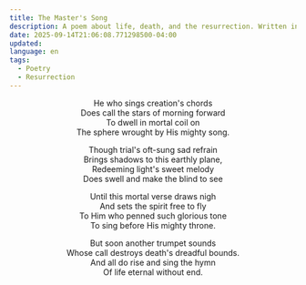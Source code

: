 ```yaml
---
title: The Master's Song
description: A poem about life, death, and the resurrection. Written in memory of Dora Higuera Velderrain (1932-2016).
date: 2025-09-14T21:06:08.771298500-04:00
updated:
language: en
tags:
  - Poetry
  - Resurrection
---
```

<div style="text-align: center;">
He who sings creation's chords<br>
Does call the stars of morning forward<br>
To dwell in mortal coil on<br>
The sphere wrought by His mighty song.<br>

Though trial's oft-sung sad refrain<br>
Brings shadows to this earthly plane,<br>
Redeeming light's sweet melody<br>
Does swell and make the blind to see<br>

Until this mortal verse draws nigh<br>
And sets the spirit free to fly<br>
To Him who penned such glorious tone<br>
To sing before His mighty throne.<br>

But soon another trumpet sounds<br>
Whose call destroys death's dreadful bounds.<br>
And all do rise and sing the hymn<br>
Of life eternal without end.<br>
</div>
